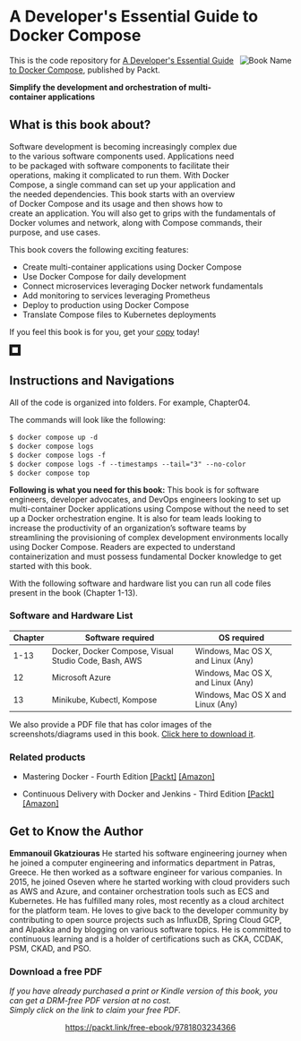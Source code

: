 # A Developer's Essential Guide to Docker Compose

<a href="https://www.packtpub.com/product/a-developer-s-essential-guide-to-docker-compose/9781803234366"><img src="https://m.media-amazon.com/images/W/WEBP_402378-T1/images/I/41VtYdlu57L.jpg" alt="Book Name" height="256px" align="right"></a>

This is the code repository for [A Developer's Essential Guide to Docker Compose](https://www.packtpub.com/product/a-developer-s-essential-guide-to-docker-compose/9781803234366), published by Packt.

**Simplify the development and orchestration of multi-container applications**

## What is this book about?
Software development is becoming increasingly complex due to the various software components used. Applications need to be packaged with software components to facilitate their operations, making it complicated to run them. With Docker Compose, a single command can set up your application and the needed dependencies.
This book starts with an overview of Docker Compose and its usage and then shows how to create an application. You will also get to grips with the fundamentals of Docker volumes and network, along with Compose commands, their purpose, and use cases.

This book covers the following exciting features: 
* Create multi-container applications using Docker Compose
* Use Docker Compose for daily development
* Connect microservices leveraging Docker network fundamentals
* Add monitoring to services leveraging Prometheus
* Deploy to production using Docker Compose
* Translate Compose files to Kubernetes deployments

If you feel this book is for you, get your [copy](https://www.amazon.com/Developers-Essential-Guide-Docker-Compose-ebook/dp/B0B6W3GD92) today!

<a href="https://www.packtpub.com/?utm_source=github&utm_medium=banner&utm_campaign=GitHubBanner"><img src="https://raw.githubusercontent.com/PacktPublishing/GitHub/master/GitHub.png" alt="https://www.packtpub.com/" border="5" /></a>

## Instructions and Navigations
All of the code is organized into folders. For example, Chapter04.

The commands will look like the following:
```
$ docker compose up -d
$ docker compose logs
$ docker compose logs -f
$ docker compose logs -f --timestamps --tail="3" --no-color
$ docker compose top
```

**Following is what you need for this book:**
This book is for software engineers, developer advocates, and DevOps engineers looking to set up multi-container Docker applications using Compose without the need to set up a Docker orchestration engine. It is also for team leads looking to increase the productivity of an organization’s software teams by streamlining the provisioning of complex development environments locally using Docker Compose. Readers are expected to understand containerization and must possess fundamental Docker knowledge to get started with this book.

With the following software and hardware list you can run all code files present in the book (Chapter 1-13).

### Software and Hardware List

| Chapter  | Software required                                                  | OS required                       |
| -------- | -------------------------------------------------------------------| ----------------------------------|
| 1-13     | Docker, Docker Compose, Visual Studio Code, Bash, AWS              | Windows, Mac OS X, and Linux (Any)|
| 12       | Microsoft Azure                                                    | Windows, Mac OS X, and Linux (Any)|
| 13       | Minikube, Kubectl, Kompose                                         | Windows, Mac OS X  and Linux (Any)|



We also provide a PDF file that has color images of the screenshots/diagrams used in this book. [Click here to download it](https://packt.link/kD3i4).

### Related products <Other books you may enjoy>
* Mastering Docker - Fourth Edition [[Packt]](https://www.packtpub.com/product/mastering-docker-fourth-edition/9781839216572) [[Amazon]](https://www.amazon.com/Mastering-Docker-containerization-production-ready-applications/dp/1839216573)

* Continuous Delivery with Docker and Jenkins - Third Edition [[Packt]](https://www.packtpub.com/product/continuous-delivery-with-docker-and-jenkins-third-edition/9781803237480) [[Amazon]](https://www.amazon.com/Continuous-Delivery-Docker-Jenkins-applications/dp/1803237481)

## Get to Know the Author
  
**Emmanouil Gkatziouras**
He started his software engineering journey when he joined a computer engineering and informatics department in Patras, Greece. He then worked as a software engineer for various companies. In 2015, he joined Oseven where he started working with cloud providers such as AWS and Azure, and container orchestration tools such as ECS and Kubernetes. He has fulfilled many roles, most recently as a cloud architect for the platform team.
He loves to give back to the developer community by contributing to open source projects such as InfluxDB, Spring Cloud GCP, and Alpakka and by blogging on various software topics. He is committed to continuous learning and is a holder of certifications such as CKA, CCDAK, PSM, CKAD, and PSO.


### Download a free PDF

 <i>If you have already purchased a print or Kindle version of this book, you can get a DRM-free PDF version at no cost.<br>Simply click on the link to claim your free PDF.</i>
<p align="center"> <a href="https://packt.link/free-ebook/9781803234366">https://packt.link/free-ebook/9781803234366 </a> </p>